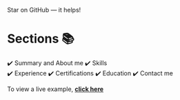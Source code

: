 Star on GitHub — it helps!

# Sections 📚

✔️ Summary and About me
✔️ Skills \
✔️ Experience
✔️ Certifications
✔️ Education
✔️ Contact me

To view a live example, **[click here](https://Bharati1919.github.io/)**

